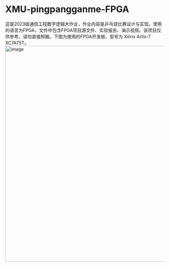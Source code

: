 # XMU-pingpangganme-FPGA
这是2023级通信工程数字逻辑大作业，作业内容是乒乓球比赛设计与实现。使用的语言为FPGA，文件中包含FPGA项目源文件、实验报告、演示视频。该项目仅供参考，请勿直接照搬。下图为使用的FPGA开发板，型号为 Xilinx Artix-7 XC7A75T。
<img width="1001" height="684" alt="image" src="https://github.com/user-attachments/assets/a7166f0a-2e11-4dc9-85e5-00174ca48a92" />
